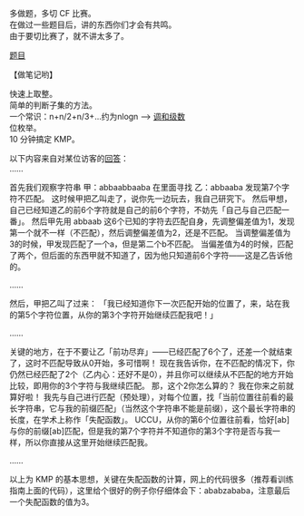多做题，多切 CF 比赛。<br />
在做过一些题目后，讲的东西你们才会有共鸣。<br />
由于要切比赛了，就不讲太多了。<br />

[题目](http://codeforces.com/group/IQ6Kz24IC6/contests)<br />

【做笔记哟】<br />

快速上取整。<br />
简单的判断子集的方法。<br />
一个常识：n+n/2+n/3+...约为nlogn --> [调和级数](http://zh.wikipedia.org/wiki/%E8%B0%83%E5%92%8C%E7%BA%A7%E6%95%B0)<br />
位枚举。<br />
10 分钟搞定 KMP。<br />

以下内容来自对某位访客的[回答](http://endless.logdown.com/posts/2014/04/15/codeforces-round-117-div-2-182d-common-divisors-kmp-prefix/#comment-1504798208)：<br />
……

首先我们观察字符串
甲：abbaabbaaba
在里面寻找
乙：abbaaba
发现第7个字符不匹配。
这时候甲把乙叫走了，说你先一边玩去，我自己研究下。
然后甲想，自己已经知道乙的前6个字符就是自己的前6个字符，不妨先「自己与自己匹配一番」。
然后甲先用 abbaab 这6个已知的字符去匹配自身，先调整偏差值为1，发现第一个就不一样（不匹配），然后调整偏差值为2，还是不匹配。
当调整偏差值为3的时候，甲发现匹配了一个a，但是第二个b不匹配。
当偏差值为4的时候，匹配了两个，但后面的东西甲就不知道了，因为他只知道前6个字符——这是乙告诉他的。

……

然后，甲把乙叫了过来：
「我已经知道你下一次匹配开始的位置了，来，站在我的第5个字符位置，从你的第3个字符开始继续匹配我吧！」

……

关键的地方，在于不要让乙「前功尽弃」——已经匹配了6个了，还差一个就结束了，这时不匹配导致从0开始，多可惜啊！
现在我告诉你，在不匹配的情况下，你仍然已经匹配了2个（乙内心：还好不是0），并且你可以继续从不匹配的地方开始比较，即用你的3个字符与我继续匹配。
那，这个2你怎么算的？
我在你来之前就算好啦！
我先与自己进行匹配（预处理），对每个位置，找「当前位置往前看的最长字符串，它与我的前缀匹配」（当然这个字符串不能是前缀），这个最长字符串的长度，在学术上称作「失配函数」。
UCCU，从你的第6个位置往前看，恰好[ab]与你的前缀[ab]匹配，但是我的第7个字符并不知道你的第3个字符是否与我一样，所以你直接从这里开始继续匹配我。

……

以上为 KMP 的基本思想，关键在失配函数的计算，网上的代码很多（推荐看训练指南上面的代码），这里给个很好的例子你仔细体会下：ababzababa，注意最后一个失配函数的值为3。
